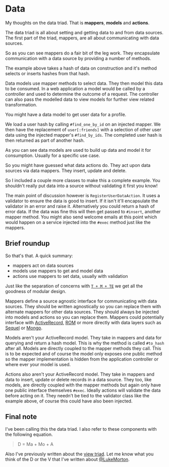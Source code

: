 # Data

My thoughts on the data triad. That is **mappers**, **models**
and **actions**.

The data triad is all about setting and getting data to and 
from data sources. The first part of the triad, mappers, are
all about communicating with data sources.

<script src="https://gist.github.com/DrPheltRight/6698944.js"></script>

So as you can see mappers do a fair bit of the leg work. They
encapsulate communication with a data source by providing a
number of methods.

The example above takes a hash of data on construction and
it's method selects or inserts hashes from that hash.

Data models use mapper methods to select data. They then model
this data to be consumed. In a web application a model would
be called by a controller and used to determine the outcome of
a request. The controller can also pass the modelled data to
view models for further view related transformation.

You might have a data model to get user data for a profile.

<script src="https://gist.github.com/DrPheltRight/6698950.js"></script>

We load a user hash by calling `#find_one_by_id` on an
injected mapper. We then have the replacement of
`user[:friends]` with a selection of other user data using the
injected mapper's `#find_by_ids`. The completed user hash is
then returned as part of another hash.

As you can see data models are used to build up data and model
it for consumption. Usually for a specific use case.

So you might have guessed what data actions do. They act upon
data sources via data mappers. They insert, update and delete.

<script src="https://gist.github.com/DrPheltRight/6698952.js"></script>

So I included a couple more classes to make this a complete
example. You shouldn't really put data into a source without
validating it first you know!

The main point of discussion however is
`RegisterUserDataAction`. It uses a validator to ensure the
data is good to insert. If it isn't it'll encapsulate the
validator in an error and raise it. Alternatively you could
return a hash of error data. If the data was fine this will
then get passed to `#insert`, another mapper method. You might
also send welcome emails at this point which would happen on a
service injected into the `#exec` method just like the
mappers.

## Brief roundup

So that's that. A quick summary:

 - mappers act on data sources
 - models use mappers to get and model data
 - actions use mappers to set data, usually with validation

Just like the separation of concerns with [`T + M + TE`][1]
we get all the goodness of modular design.

Mappers define a source agnostic interface for communicating
with data sources. They should be written agnostically so you
can replace them with alternate mappers for other data
sources. They should always be injected into models and
actions so you can replace them. Mappers could potentially
interface with [ActiveRecord][3], [ROM][4] or more
directly with data layers such as [Sequel][5] or [Mongo][6].

Models aren't your ActiveRecord model. They take in mappers
and data for querying and return a hash model. This is why the
method is called `#to_hash` after all. Models are directly
coupled to the mapper methods they call. This is to be
expected and of course the model only exposes one public
method so the mapper implementation is hidden from the
application controller or where ever your model is used.

Actions also aren't your ActiveRecord model. They take in
mappers and data to insert, update or delete records in a data
source. They too, like models, are directly coupled with the
mapper methods but again only have one public interface
themselves `#exec`. Ideally actions will validate the data
before acting on it. They needn't be tied to the validator
class like the example above, of course this could have also
been injected.

## Final note

I've been calling this the data triad. I also refer to these
components with the following equation.

> D = Ma + Mo + A

Also I've previously written about the [view triad][1]. Let me
know what you think of the D or the V that I've written about
[@LukeMorton][2].

[1]: /thoughts/2013-09-25-views
[2]: https://twitter.com/LukeMorton
[3]: http://guides.rubyonrails.org/active_record_basics.html
[4]: http://rom-rb.org/
[5]: https://twitter.com/LukeMorton
[6]: https://github.com/mongodb/mongo-ruby-driver

